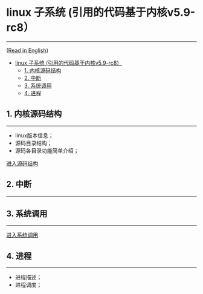 # linux 子系统 (引用的代码基于内核v5.9-rc8）

-------------------

([Read in English](./README.md))

- [linux 子系统 (引用的代码基于内核v5.9-rc8）](#linux-子系统-引用的代码基于内核v59-rc8)
  - [1. 内核源码结构](#1-内核源码结构)
  - [2. 中断](#2-中断)
  - [3. 系统调用](#3-系统调用)
  - [4. 进程](#4-进程)

## 1. 内核源码结构

-------------------

- linux版本信息；
- 源码目录结构；
- 源码各目录功能简单介绍；

[进入源码结构](./aaa_linux_source/README.md)

## 2. 中断

-------------------

## 3. 系统调用

-------------------

[进入系统调用](./syscall/README.md)

## 4. 进程

-------------------

- 进程描述；
- 进程调度；
